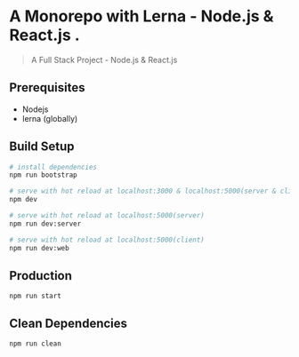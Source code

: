 # A Monorepo with Lerna - Node.js & React.js .

> A Full Stack Project - Node.js & React.js

## Prerequisites

-   Nodejs
-   lerna (globally)

## Build Setup

```bash
# install dependencies
npm run bootstrap

# serve with hot reload at localhost:3000 & localhost:5000(server & client)
npm dev

# serve with hot reload at localhost:5000(server)
npm run dev:server

# serve with hot reload at localhost:5000(client)
npm run dev:web

```

## Production

```
npm run start
```

## Clean Dependencies

```bash
npm run clean
```

